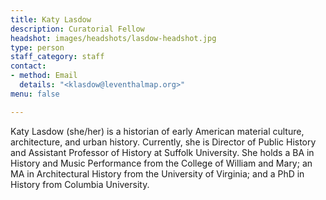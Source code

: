 ```yaml
---
title: Katy Lasdow
description: Curatorial Fellow
headshot: images/headshots/lasdow-headshot.jpg
type: person
staff_category: staff
contact:
- method: Email
  details: "<klasdow@leventhalmap.org>"
menu: false

---
```


Katy Lasdow (she/her) is a historian of early American material culture, architecture, and urban history. Currently, she is Director of Public History and Assistant Professor of History at Suffolk University. She holds a BA in History and Music Performance from the College of William and Mary; an MA in Architectural History from the University of Virginia; and a PhD in History from Columbia University. 
